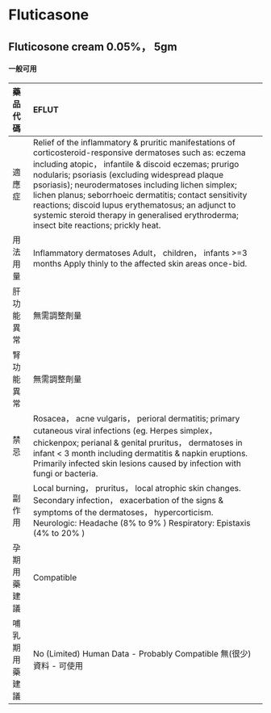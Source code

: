 # Fluticasone

## Fluticosone cream 0.05%， 5gm

#### 一般可用

| 藥品代碼       | EFLUT                                                                                                                                                                                                                                                                                                                                                                                                                                                                                    |
|:---------------|:-----------------------------------------------------------------------------------------------------------------------------------------------------------------------------------------------------------------------------------------------------------------------------------------------------------------------------------------------------------------------------------------------------------------------------------------------------------------------------------------|
| 適應症         | Relief of the inflammatory & pruritic manifestations of corticosteroid-responsive dermatoses such as: eczema including atopic， infantile & discoid eczemas; prurigo nodularis; psoriasis (excluding widespread plaque psoriasis); neurodermatoses including lichen simplex; lichen planus; seborrhoeic dermatitis; contact sensitivity reactions; discoid lupus erythematosus; an adjunct to systemic steroid therapy in generalised erythroderma; insect bite reactions; prickly heat. |
| 用法用量       | Inflammatory dermatoses Adult， children， infants >=3 months Apply thinly to the affected skin areas once-bid.                                                                                                                                                                                                                                                                                                                                                                          |
| 肝功能異常     | 無需調整劑量                                                                                                                                                                                                                                                                                                                                                                                                                                                                             |
| 腎功能異常     | 無需調整劑量                                                                                                                                                                                                                                                                                                                                                                                                                                                                             |
| 禁忌           | Rosacea， acne vulgaris， perioral dermatitis; primary cutaneous viral infections (eg. Herpes simplex， chickenpox; perianal & genital pruritus， dermatoses in infant < 3 month including dermatitis & napkin eruptions. Primarily infected skin lesions caused by infection with fungi or bacteria.                                                                                                                                                                                    |
| 副作用         | Local burning， pruritus， local atrophic skin changes. Secondary infection， exacerbation of the signs & symptoms of the dermatoses， hypercorticism. Neurologic: Headache (8% to 9% ) Respiratory: Epistaxis (4% to 20% )                                                                                                                                                                                                                                                              |
| 孕期用藥建議   | Compatible                                                                                                                                                                                                                                                                                                                                                                                                                                                                               |
| 哺乳期用藥建議 | No (Limited) Human Data - Probably Compatible 無(很少)資料 - 可使用                                                                                                                                                                                                                                                                                                                                                                                                                      |

